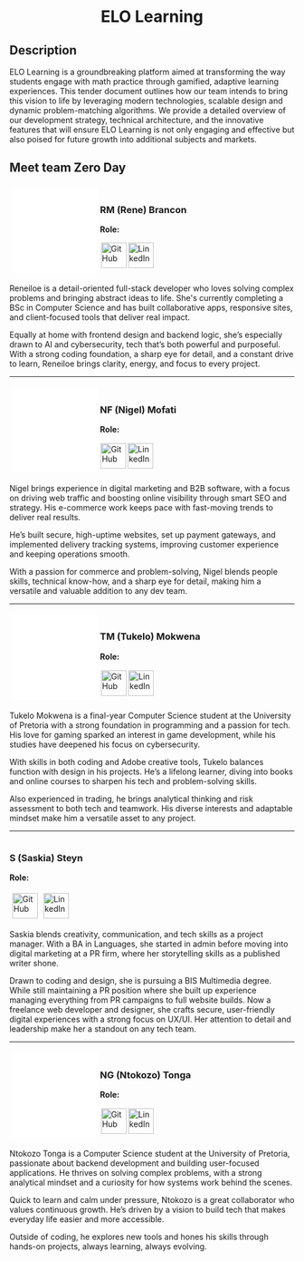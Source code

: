 <div align="center">
    <h1>ELO Learning</h1>
</div>

## Description

ELO Learning is a groundbreaking platform aimed at transforming the way students engage with math practice through gamified, adaptive learning experiences. This tender document outlines how our team intends to bring this vision to life by leveraging modern technologies, scalable design and dynamic problem-matching algorithms. We provide a detailed overview of our development strategy, technical architecture, and the innovative features that will ensure ELO Learning is not only engaging and effective but also poised for future growth into additional subjects and markets.

## Meet team Zero Day

<div>
    <div>
        <div style="display: flex; align-items: center;">
            <div style="background-color: white; width: 150px; height: 150px; margin: 1%;">
                <img href="https://drive.usercontent.google.com/download?id=14trGyA_GNdHA36T-yoSg_Ianw4H0e9l_" width="100">
            </div>
            <div>
                <h3>RM (Rene) Brancon</h3>
                <p><strong>Role:</strong></p>
                <div>
                    <a href="https://github.com/ReneiloeMBrancon" target="_blank"><img width="45" style="margin: 1%;" src="https://skillicons.dev/icons?i=github" alt="GitHub"></a><a href="https://www.linkedin.com/in/reneiloe-brancon-a68316257" target="_blank"><img width="45" style="margin: 1%;" src="https://skillicons.dev/icons?i=linkedin" alt="LinkedIn"></a> 
                </div>
            </div>
        </div>
        <p>
            Reneiloe is a detail-oriented full-stack developer who loves solving complex problems and bringing abstract ideas to life. She's currently completing a BSc in Computer Science and has built collaborative apps, responsive sites, and client-focused tools that deliver real impact.
        </p>
        <p>
            Equally at home with frontend design and backend logic, she’s especially drawn to AI and cybersecurity, tech that’s both powerful and purposeful. With a strong coding foundation, a sharp eye for detail, and a constant drive to learn, Reneiloe brings clarity, energy, and focus to every project.
        </p>
    </div>
    <hr />
    <div>
        <div style="display: flex; align-items: center;">
            <div style="background-color: white; width: 150px; height: 150px; margin: 1%;">
                <img href="https://drive.usercontent.google.com/download?id=1CePa51kdvYnBW7AZQxLU8yizqgTkFYu-" width="100">
            </div>
            <div>
                <h3>NF (Nigel) Mofati</h3>
                <p><strong>Role:</strong></p>
                <div>
                    <a href="https://github.com/brogrammer012" target="_blank"><img width="45" style="margin: 1%;" src="https://skillicons.dev/icons?i=github" alt="GitHub"></a><a href="https://www.linkedin.com/in/nigel-mofati/" target="_blank"><img width="45" style="margin: 1%;" src="https://skillicons.dev/icons?i=linkedin" alt="LinkedIn"></a> 
                </div>
            </div>
        </div>
        <p>
            Nigel brings experience in digital marketing and B2B software, with a focus on driving web traffic and boosting online visibility through smart SEO and strategy. His e-commerce work keeps pace with fast-moving trends to deliver real results.
        </p>
        <p>
            He’s built secure, high-uptime websites, set up payment gateways, and implemented delivery tracking systems, improving customer experience and keeping operations smooth.
        </p>
        <p>
            With a passion for commerce and problem-solving, Nigel blends people skills, technical know-how, and a sharp eye for detail, making him a versatile and valuable addition to any dev team.
        </p>
    </div>
    <hr />
    <div>
        <div style="display: flex; align-items: center;">
            <div style="background-color: white; width: 150px; height: 150px; margin: 1%;">
                <img href="https://drive.usercontent.google.com/download?id=1U6gmGbgkZKEXS-4erkPCsHQqmvqxoAQm" width="100">
            </div>
            <div>
                <h3>TM (Tukelo) Mokwena</h3>
                <p><strong>Role:</strong></p>
                <div>
                    <a href="https://github.com/Crispykitty" target="_blank"><img width="45" style="margin: 1%;" src="https://skillicons.dev/icons?i=github" alt="GitHub"></a><a href="http://www.linkedin.com/in/tukelo-mafotha-mokwena-b576ba351" target="_blank"><img width="45" style="margin: 1%;" src="https://skillicons.dev/icons?i=linkedin" alt="LinkedIn"></a> 
                </div>
            </div>
        </div>
        <p>
            Tukelo Mokwena is a final-year Computer Science student at the University of Pretoria with a strong foundation in programming and a passion for tech. His love for gaming sparked an interest in game development, while his studies have deepened his focus on cybersecurity.
        </p>
        <p>
            With skills in both coding and Adobe creative tools, Tukelo balances function with design in his projects. He’s a lifelong learner, diving into books and online courses to sharpen his tech and problem-solving skills.
        </p>
        <p>
            Also experienced in trading, he brings analytical thinking and risk assessment to both tech and teamwork. His diverse interests and adaptable mindset make him a versatile asset to any project.
        </p>
    </div>
    <hr />
    <div>
        <div>
            <div>
                <img href="https://drive.usercontent.google.com/download?id=1gVaSDowIS0rH0ev11NmCJ9aXlaZ4e492" width="100px">
            </div>
            <div>
                 <h3>S (Saskia) Steyn</h3>
                <p><strong>Role:</strong></p>
                <div>
                    <a href="https://github.com/SaskiaSteyn" target="_blank"><img width="45" style="margin: 1%;" src="https://skillicons.dev/icons?i=github" alt="GitHub"></a><a href="https://www.linkedin.com/in/saskia-steyn-056a39213/" target="_blank"><img width="45" style="margin: 1%;" src="https://skillicons.dev/icons?i=linkedin" alt="LinkedIn"></a> 
                </div>
            </div>
        </div>
        <p>
            Saskia blends creativity, communication, and tech skills as a project manager. With a BA in Languages, she started in admin before moving into digital marketing at a PR firm, where her storytelling skills as a published writer shone.
        </p>
        <p>
            Drawn to coding and design, she is pursuing a BIS Multimedia degree. While still maintaining a PR position where she built up experience managing everything from PR campaigns to full website builds. Now a freelance web developer and designer, she crafts secure, user-friendly digital experiences with a strong focus on UX/UI. Her attention to detail and leadership make her a standout on any tech team.
        </p>
    </div>
    <hr />
    <div>
        <div style="display: flex; align-items: center;">
            <div style="background-color: white; width: 150px; height: 150px; margin: 1%;">
                <img href="https://drive.usercontent.google.com/download?id=11fdU2RYdRiOZO7lqRh8sUOC7OuFKHX3z" width="100">
            </div>
            <div>
                 <h3>NG (Ntokozo) Tonga</h3>
                <p><strong>Role:</strong></p>
                <div>
                    <a href="https://github.com/Ntokozo254" target="_blank"><img width="45" style="margin: 1%;" src="https://skillicons.dev/icons?i=github" alt="GitHub"></a><a href="https://www.linkedin.com/in/ntokozo-tonga-5978b4271/" target="_blank"><img width="45" style="margin: 1%;" src="https://skillicons.dev/icons?i=linkedin" alt="LinkedIn"></a> 
                </div>
            </div>
        </div>
        <p>
            Ntokozo Tonga is a Computer Science student at the University of Pretoria, passionate about backend development and building user-focused applications. He thrives on solving complex problems, with a strong analytical mindset and a curiosity for how systems work behind the scenes.
        </p>
        <p>
            Quick to learn and calm under pressure, Ntokozo is a great collaborator who values continuous growth. He’s driven by a vision to build tech that makes everyday life easier and more accessible.
        </p>
        <p>
            Outside of coding, he explores new tools and hones his skills through hands-on projects, always learning, always evolving.
        </p>
    </div>
</div>
